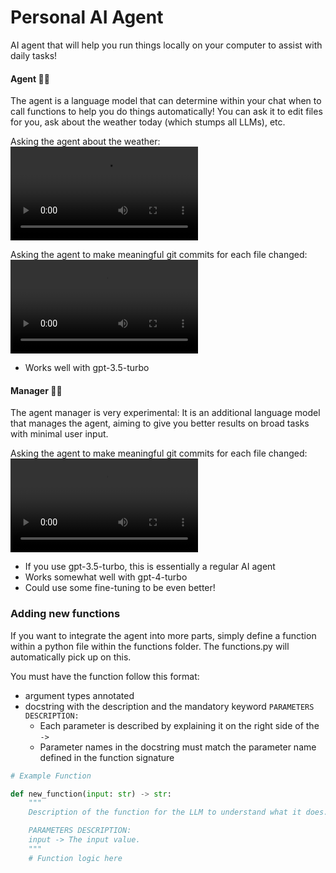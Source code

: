 # Personal AI Agent

AI agent that will help you run things locally on your computer to assist with daily tasks!

#### Agent 🕵️‍♂️
The agent is a language model that can determine within your chat when to call functions to help you do things automatically!
You can ask it to edit files for you, ask about the weather today (which stumps all LLMs), etc.

Asking the agent about the weather:
![Weather Video](weather_today.mp4)

Asking the agent to make meaningful git commits for each file changed:
![Git Commit Video](making_meaningful_git_commits_for_each_file.mp4)
- Works well with gpt-3.5-turbo

#### Manager 👨‍💼
The agent manager is very experimental: It is an additional language model that manages the agent, aiming to give you better results on broad tasks with minimal user input.

Asking the agent to make meaningful git commits for each file changed:
![Manager Instructing Agent Video](manager_instructs_agent_to_add_video.mp4)
- If you use gpt-3.5-turbo, this is essentially a regular AI agent
- Works somewhat well with gpt-4-turbo
- Could use some fine-tuning to be even better!

### Adding new functions
If you want to integrate the agent into more parts, simply define a function within a python file within the functions folder. The functions.py will automatically pick up on this.

You must have the function follow this format:
- argument types annotated
- docstring with the description and the mandatory keyword `PARAMETERS DESCRIPTION:`
    - Each parameter is described by explaining it on the right side of the `->`
    - Parameter names in the docstring must match the parameter name defined in the function signature

```python
# Example Function

def new_function(input: str) -> str:
    """
    Description of the function for the LLM to understand what it does.

    PARAMETERS DESCRIPTION:
    input -> The input value.
    """
    # Function logic here
```
